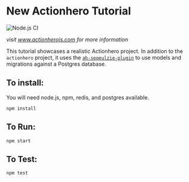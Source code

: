 # New Actionhero Tutorial

![Node.js CI](https://github.com/actionhero/new-tutorial/workflows/Node.js%20CI/badge.svg)

_visit www.actionherojs.com for more information_

This tutorial showcases a realistic Actionhero project. In addition to the `actionhero` project, it uses the [`ah-seqeulzie-plugin`](https://github.com/actionhero/ah-sequelize-plugin) to use models and migrations against a Postgres database.

## To install:

You will need node.js, npm, redis, and postgres available.

`npm install`

## To Run:

`npm start`

## To Test:

`npm test`
